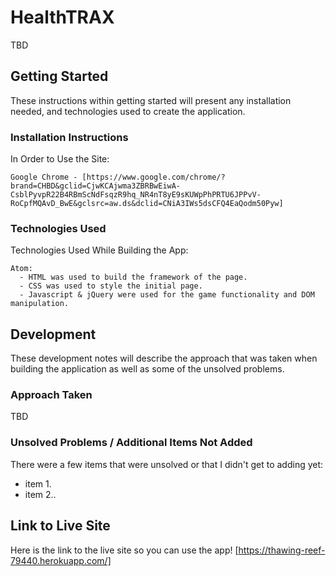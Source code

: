 # HealthTRAX
  TBD
## Getting Started
  These instructions within getting started will present any installation needed, and technologies used to create the application.
### Installation Instructions
  In Order to Use the Site:

    Google Chrome - [https://www.google.com/chrome/?brand=CHBD&gclid=CjwKCAjwma3ZBRBwEiwA-CsblPyvpR22B4RBmScNdFsqzR9hq_NR4nT8yE9sKUWpPhPRTU6JPPvV-RoCpfMQAvD_BwE&gclsrc=aw.ds&dclid=CNiA3IWs5dsCFQ4EaQodm50Pyw]

### Technologies Used
  Technologies Used While Building the App:

    Atom:
      - HTML was used to build the framework of the page.
      - CSS was used to style the initial page.
      - Javascript & jQuery were used for the game functionality and DOM manipulation.

## Development
  These development notes will describe the approach that was taken when building the application as well as some of the unsolved problems.

### Approach Taken
  TBD

### Unsolved Problems / Additional Items Not Added
  There were a few items that were unsolved or that I didn't get to adding yet:

  - item 1.
  - item 2..

## Link to Live Site
  Here is the link to the live site so you can use the app!
  [https://thawing-reef-79440.herokuapp.com/]
